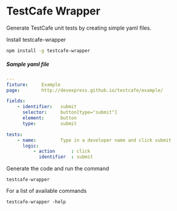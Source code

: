 # TestCafe Wrapper

Generate TestCafe unit tests by creating simple yaml files.

Install testcafe-wrapper
```sh
npm install -g testcafe-wrapper
```

##### Sample yaml file
```yaml
---
fixture:     Example
page:        http://devexpress.github.io/testcafe/example/

fields:
    - identifier:   submit
      selector:     button[type="submit"]
      element:      button
      type:         submit

tests:
    - name:         Type in a developer name and click submit
      logic:
          - action      : click
            identifier  : submit
```

Generate the code and run the command
```
testcafe-wrapper
```

For a list of available commands
```
testcafe-wrapper -help
```
